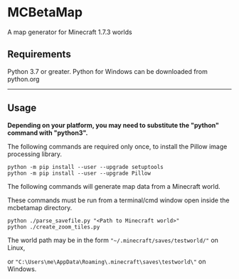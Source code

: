 # MCBetaMap
A map generator for Minecraft 1.7.3 worlds

## Requirements
Python 3.7 or greater. Python for Windows can be downloaded from python.org

---

## Usage
**Depending on your platform, you may need to substitute the "python" command with "python3".**

The following commands are required only once, to install the Pillow image processing library.
```
python -m pip install --user --upgrade setuptools
python -m pip install --user --upgrade Pillow
```

The following commands will generate map data from a Minecraft world.

These commands must be run from a terminal/cmd window open inside the mcbetamap directory.
```
python ./parse_savefile.py "<Path to Minecraft world>"
python ./create_zoom_tiles.py
```

The world path may be in the form `"~/.minecraft/saves/testworld/"` on Linux,

or `"C:\Users\me\AppData\Roaming\.minecraft\saves\testworld\"` on Windows.